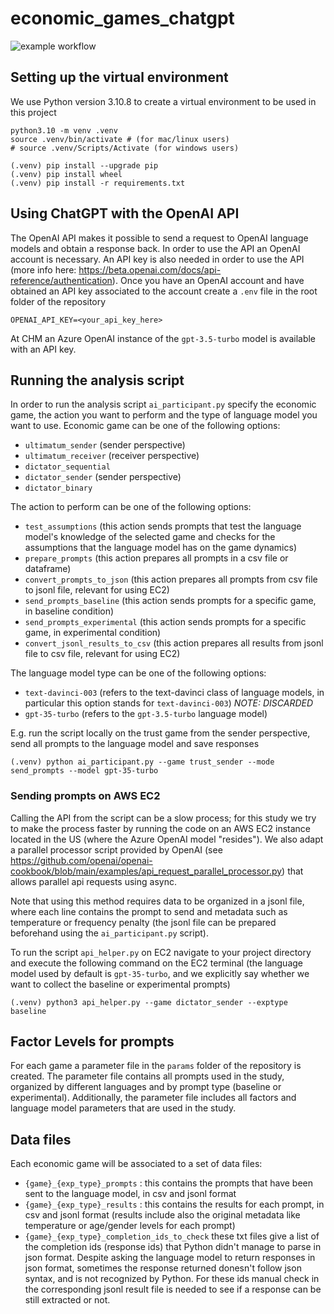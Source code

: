 # economic_games_chatgpt
![example workflow](https://github.com/SaraBonati/economic_games_chatgpt/actions/workflows/black.yml/badge.svg)
## Setting up the virtual environment

We use Python version 3.10.8 to create a virtual environment to be used in this project

```
python3.10 -m venv .venv
source .venv/bin/activate # (for mac/linux users)
# source .venv/Scripts/Activate (for windows users)

(.venv) pip install --upgrade pip
(.venv) pip install wheel
(.venv) pip install -r requirements.txt
```

## Using ChatGPT with the OpenAI API

The OpenAI API makes it possible to send a request to OpenAI language models and obtain a response back. In order to 
use the API an OpenAI account is necessary. An API key is also needed in order to use the API (more info here: https://beta.openai.com/docs/api-reference/authentication).
Once you have an OpenAI account and have obtained an API key associated to the account create a `.env` file in the root folder
of the repository 

```
OPENAI_API_KEY=<your_api_key_here>
```

At CHM an Azure OpenAI instance of the `gpt-3.5-turbo` model is available with an API key. 

## Running the analysis script

In order to run the analysis script `ai_participant.py` specify the economic game, the action you want to perform and the type
of language model you want to use.
Economic game can be one of the following options:

* `ultimatum_sender` (sender perspective)
* `ultimatum_receiver` (receiver perspective)
* `dictator_sequential`
* `dictator_sender` (sender perspective)
* `dictator_binary` 

The action to perform can be one of the following options:

* `test_assumptions` (this action sends prompts that test the language model's knowledge of the selected game and checks for the assumptions that the language model has on the game dynamics)
* `prepare_prompts` (this action prepares all prompts in a csv file or dataframe)
* `convert_prompts_to_json` (this action prepares all prompts from csv file to jsonl file, relevant for using EC2)
* `send_prompts_baseline` (this action sends prompts for a specific game, in baseline condition)
* `send_prompts_experimental` (this action sends prompts for a specific game, in experimental condition)
* `convert_jsonl_results_to_csv` (this action prepares all results from jsonl file to csv file, relevant for using EC2)

The language model type can be one of the following options:

* `text-davinci-003` (refers to the text-davinci class of language models, in particular this option stands for `text-davinci-003`) *NOTE: DISCARDED*
* `gpt-35-turbo` (refers to the `gpt-3.5-turbo` language model)

E.g. run the script locally on the trust game from the sender perspective, send all prompts to the language model and save responses
```
(.venv) python ai_participant.py --game trust_sender --mode send_prompts --model gpt-35-turbo
```

### Sending prompts on AWS EC2
Calling the API from the script can be a slow process; for this study we try to make the process faster by running
the code on an AWS EC2 instance located in the US (where the Azure OpenAI model "resides"). We also adapt a parallel processor script
provided by OpenAI (see https://github.com/openai/openai-cookbook/blob/main/examples/api_request_parallel_processor.py) that
allows parallel api requests using async.

Note that using this method requires data to be organized in a jsonl file, where each line contains the prompt to send
and metadata such as temperature or frequency penalty (the jsonl file can be prepared beforehand using the `ai_participant.py` script).

To run the script `api_helper.py` on EC2 navigate to your project directory and execute the following command on the EC2 terminal (the language model used
by default is `gpt-35-turbo`, and we explicitly say whether we want to collect the baseline or experimental prompts)
```
(.venv) python3 api_helper.py --game dictator_sender --exptype baseline
```

## Factor Levels for prompts

For each game a parameter file in the `params` folder of the repository is created.
The parameter file contains all prompts used in the study, organized by different languages and by prompt type (baseline or experimental).
Additionally, the parameter file includes all factors and language model parameters that are used in the study.

## Data files 

Each economic game will be associated to a set of data files:
* `{game}_{exp_type}_prompts` : this contains the prompts that have been sent to the language model, in csv and jsonl format
* `{game}_{exp_type}_results` : this contains the results for each prompt, in csv and jsonl format (results include also the original metadata like temperature or age/gender levels for each prompt)
* `{game}_{exp_type}_completion_ids_to_check` these txt files give a list of the completion ids (response ids) that Python didn't manage to parse in json format. Despite asking the language model to return responses in json format, sometimes the response returned donesn't follow json syntax, and is not recognized by Python.
For these ids manual check in the corresponding jsonl result file is needed to see if a response can be still extracted or not.
